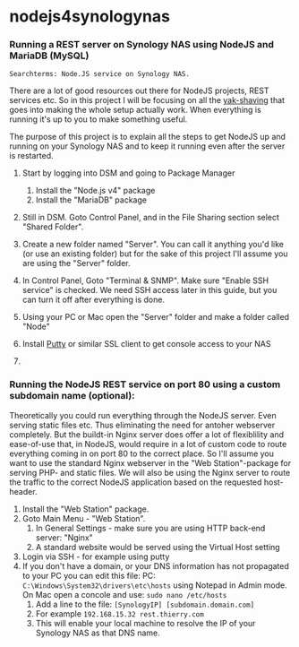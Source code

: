 # nodejs4synologynas
### Running a REST server on Synology NAS using NodeJS and MariaDB (MySQL)  
`Searchterms: Node.JS service on Synology NAS.`

There are a lot of good resources out there for NodeJS projects, REST services etc. So in this project I will be focusing on all the [yak-shaving](https://en.wiktionary.org/wiki/yak_shaving) that goes into making the whole setup actually work. When everything is running it's up to you to make something useful.    

The purpose of this project is to explain all the steps to get NodeJS up and running on your Synology NAS and to keep it running
even after the server is restarted.

1. Start by logging into DSM and going to Package Manager  
    1. Install the "Node.js v4" package
    1. Install the "MariaDB" package
    
1. Still in DSM. Goto Control Panel, and in the File Sharing section select "Shared Folder".
1. Create a new folder named "Server". You can call it anything you'd like (or use an existing folder) but for the sake of this project I'll assume you are using the "Server" folder.
1. In Control Panel, Goto "Terminal & SNMP". Make sure "Enable SSH service" is checked. We need SSH access later in this guide, but you can turn it off after everything is done.
1. Using your PC or Mac open the "Server" folder and make a folder called "Node"
1. Install [Putty](http://www.chiark.greenend.org.uk/~sgtatham/putty/latest.html) or similar SSL client to get console access to your NAS
1. 

### Running the NodeJS REST service on port 80 using a custom subdomain name (optional):
Theoretically you could run everything through the NodeJS server. Even serving static files etc. Thus eliminating the need for antoher webserver completely. But the buildt-in Nginx server does offer a lot of flexiblility and ease-of-use that, in NodeJS, would require in a lot of custom code to route everything coming in on port 80 to the correct place. So I'll assume you want to use the standard Nginx webserver in the "Web Station"-package for serving PHP- and static files. We will also be using the Nginx server to route the traffic to the correct NodeJS application based on the requested host-header.

1. Install the "Web Station" package. 
1. Goto Main Menu - "Web Station". 
    1. In General Settings - make sure you are using HTTP back-end server: "Nginx"
    1. A standard website would be served using the Virtual Host setting
1. Login via SSH - for example using putty 
1. If you don't have a domain, or your DNS information has not propagated to your PC you can edit this file: PC: ```C:\Windows\System32\drivers\etc\hosts``` using Notepad in Admin mode. On Mac open a concole and use: ```sudo nano /etc/hosts```
    1. Add a line to the file: ```[SynologyIP] [subdomain.domain.com]```
    1. For example ```192.168.15.32 rest.thierry.com```
    1. This will enable your local machine to resolve the IP of your Synology NAS as that DNS name.
